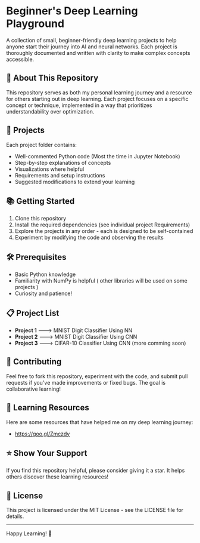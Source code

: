# Beginner's Deep Learning Playground

A collection of small, beginner-friendly deep learning projects to help anyone start their journey into AI and neural networks. Each project is thoroughly documented and written with clarity to make complex concepts accessible.

## 🚀 About This Repository

This repository serves as both my personal learning journey and a resource for others starting out in deep learning. Each project focuses on a specific concept or technique, implemented in a way that prioritizes understandability over optimization.

## 🧠 Projects

Each project folder contains:
- Well-commented Python code (Most the time in Jupyter Notebook)
- Step-by-step explanations of concepts
- Visualizations where helpful
- Requirements and setup instructions
- Suggested modifications to extend your learning

## 📚 Getting Started

1. Clone this repository
2. Install the required dependencies (see individual project Requirements)
3. Explore the projects in any order - each is designed to be self-contained
4. Experiment by modifying the code and observing the results

## 🛠️ Prerequisites

- Basic Python knowledge
- Familiarity with NumPy is helpful ( other libraries will be used on some projects )
- Curiosity and patience!

## 📋 Project List

- **Project 1** ---> MNIST Digit Classifier Using NN
- **Project 2** ---> MNIST Digit Classifier Using CNN
- **Project 3** ---> CIFAR-10 Classifier Using CNN
(more comming  soon)

## 🤝 Contributing

Feel free to fork this repository, experiment with the code, and submit pull requests if you've made improvements or fixed bugs. The goal is collaborative learning!

## 📖 Learning Resources

Here are some resources that have helped me on my deep learning journey:
-  https://goo.gl/Zmczdy

## ⭐ Show Your Support

If you find this repository helpful, please consider giving it a star. It helps others discover these learning resources!

## 📝 License

This project is licensed under the MIT License - see the LICENSE file for details.

---

Happy Learning! 🎉
